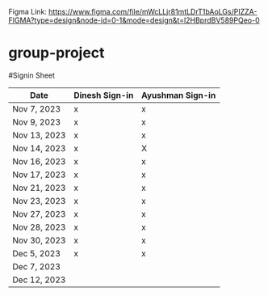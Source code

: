 Figma Link: https://www.figma.com/file/mWcLLjr81mtLDrT1bAoLGs/PIZZA-FIGMA?type=design&node-id=0-1&mode=design&t=l2HBprdBV589PQeo-0


# group-project

#Signin Sheet

| Date        | Dinesh Sign-in    | Ayushman Sign-in |
|-------------|------------------ |------------------|
| Nov 7, 2023 |         x         |       x          |            
| Nov 9, 2023 |         x         |       x          |  
| Nov 13, 2023|         x         |       x          |
| Nov 14, 2023|         x         |       X          |
| Nov 16, 2023|         x         |       x          |
| Nov 17, 2023|         x         |       x          |
| Nov 21, 2023|         x         |       x          |
| Nov 23, 2023|         x         |       x          |
| Nov 27, 2023|         x         |       x          |
| Nov 28, 2023|         x         |       x          |
| Nov 30, 2023|         x         |       x          |
| Dec 5, 2023 |         x         |       x          |
| Dec 7, 2023 |                   |                  |
| Dec 12, 2023|                   |                  |



        
